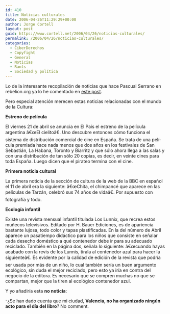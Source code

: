 ```yaml
---
id: 410
title: Noticias culturales
date: 2006-04-26T11:29:29+00:00
author: Jorge Cortell
layout: post
guid: https://www.cortell.net/2006/04/26/noticias-culturales/
permalink: /2006/04/26/noticias-culturales/
categories:
  - CiberDerechos
  - Copyfight
  - General
  - Noticias
  - Rants
  - Sociedad y polí­tica
---
```

Lo de la interesante recopilación de noticias que hace Pascual Serrano en rebelion.org ya lo he comentado en [este post](https://www.cortell.net/2006/04/26/este-mes-en-las-noticias/).

Pero especial atención merecen estas noticias relacionadas con el mundo de la Cultura:

**Estreno de pelí­cula**
  
El viernes 21 de abril se anuncia en El Paí­s el estreno de la pelí­cula argentina â€œEl cielitoâ€. Uno descubre entonces cómo funciona el sistema de distribución comercial de cine en España. Se trata de una pelí­cula premiada hace nada menos que dos años en los festivales de San Sebastián, La Habana, Toronto y Biarritz y que sólo ahora llega a las salas y con una distribución de tan sólo 20 copias, es decir, en veinte cines para toda España. Luego dicen que el pirateo termina con el cine.

**Primera noticia cultural**
  
La primera noticia de la sección de cultura de la web de la BBC en español el 11 de abril era la siguiente: â€œChita, el chimpancé que aparece en las pelí­culas de Tarzán, celebró sus 74 años de vidaâ€. Por supuesto con fotografí­a y todo.

**Ecologí­a infantil**
  
Existe una revista mensual infantil titulada Los Lunnix, que recrea estos muñecos televisivos. Editado por H. Bauer Ediciones, es de apariencia bastante lujosa, todo color y tapas plastificadas. En la del número de Abril aparece un pasatiempo didáctico para los niños que consiste en señalar cada desecho doméstico a qué contenedor debe ir para su adecuado reciclado. También en la página dos, señala lo siguiente: â€œcuando hayas acabado con la revis de los Lunnis, tí­rala al contenedor azul para hacer la siguienteâ€. Es evidente por la calidad de edición de la revista que podrí­a ser usada por más de un niño, lo cual también serí­a un buen argumento ecológico, sin duda el mejor reciclado, pero esto ya irí­a en contra del negocio de la editora. Es necesario que se compren muchas no que se compartan, mejor que la tiren al ecológico contenedor azul.

Y yo añadirí­a esta **no noticia**:
  
-¿Se han dado cuenta que mi ciudad, **Valencia, no ha organizado ningún acto para el dí­a del libro**? No comment.